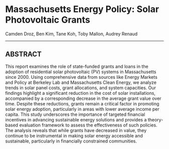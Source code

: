 # Massachusetts Energy Policy: Solar Photovoltaic Grants

Camden Droz, Ben Kim, Tane Koh, Toby Mallon, Audrey Renaud

------------------------------------------------------------------------

## ABSTRACT

This report examines the role of state-funded grants and loans in the adoption of residential solar photovoltaic (PV) systems in Massachusetts since 2000. Using comprehensive data from sources like Energy Markets and Policy at Berkeley Lab and Massachusetts Clean Energy, we analyze trends in solar panel costs, grant allocations, and system capacities. Our findings highlight a significant reduction in the cost of solar installations, accompanied by a corresponding decrease in the average grant value over time. Despite these reductions, grants remain a critical factor in promoting solar energy adoption, particularly in areas with lower average income per capita. This study underscores the importance of targeted financial incentives in advancing sustainable energy solutions and provides a theory-based evaluation framework to assess the effectiveness of such policies. The analysis reveals that while grants have decreased in value, they continue to be instrumental in making solar energy accessible and sustainable, particularly in financially constrained communities.